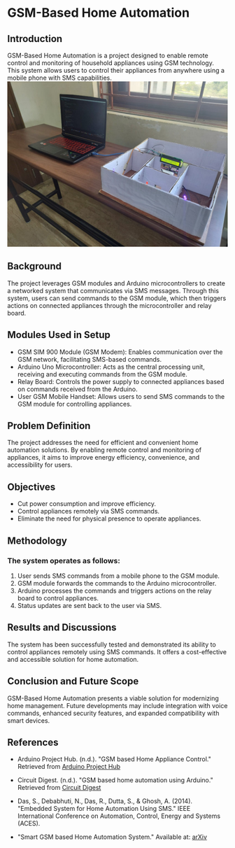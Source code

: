 # GSM-Based Home Automation
## Introduction
GSM-Based Home Automation is a project designed to enable remote control and monitoring of household appliances using GSM technology. This system allows users to control their appliances from anywhere using a mobile phone with SMS capabilities.
![Alt Text](https://github.com/Hrut7hesh/HOME-AUTOMATION-BASED-ON-GSM-MODULE/blob/main/Model%20image.jpeg)
## Background
The project leverages GSM modules and Arduino microcontrollers to create a networked system that communicates via SMS messages. Through this system, users can send commands to the GSM module, which then triggers actions on connected appliances through the microcontroller and relay board.
## Modules Used in Setup
- GSM SIM 900 Module (GSM Modem): Enables communication over the GSM network, facilitating SMS-based commands.
- Arduino Uno Microcontroller: Acts as the central processing unit, receiving and executing commands from the GSM module.
- Relay Board: Controls the power supply to connected appliances based on commands received from the Arduino.
- User GSM Mobile Handset: Allows users to send SMS commands to the GSM module for controlling appliances.
## Problem Definition
The project addresses the need for efficient and convenient home automation solutions. By enabling remote control and monitoring of appliances, it aims to improve energy efficiency, convenience, and accessibility for users.
## Objectives
- Cut power consumption and improve efficiency.
- Control appliances remotely via SMS commands.
- Eliminate the need for physical presence to operate appliances.
## Methodology
### The system operates as follows:
1. User sends SMS commands from a mobile phone to the GSM module.
2. GSM module forwards the commands to the Arduino microcontroller.
3. Arduino processes the commands and triggers actions on the relay board to control appliances.
4. Status updates are sent back to the user via SMS.
## Results and Discussions
The system has been successfully tested and demonstrated its ability to control appliances remotely using SMS commands. It offers a cost-effective and accessible solution for home automation.
## Conclusion and Future Scope
GSM-Based Home Automation presents a viable solution for modernizing home management. Future developments may include integration with voice commands, enhanced security features, and expanded compatibility with smart devices.
## References

- Arduino Project Hub. (n.d.). "GSM based Home Appliance Control." Retrieved from [Arduino Project Hub](https://create.arduino.cc/projecthub/embeddedlab786/gsm-based-home-appliance-control-5de80a)

- Circuit Digest. (n.d.). "GSM based home automation using Arduino." Retrieved from [Circuit Digest](https://circuitdigest.com/microcontroller-projects/gsm-based-home-automation-using-arduino)

- Das, S., Debabhuti, N., Das, R., Dutta, S., & Ghosh, A. (2014). "Embedded System for Home Automation Using SMS." IEEE International Conference on Automation, Control, Energy and Systems (ACES).

- "Smart GSM based Home Automation System." Available at: [arXiv](https://arxiv-export-lb.library.cornell.edu/pdf/1806.03715)
